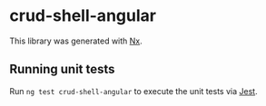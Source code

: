 # crud-shell-angular

This library was generated with [Nx](https://nx.dev).

## Running unit tests

Run `ng test crud-shell-angular` to execute the unit tests via [Jest](https://jestjs.io).
